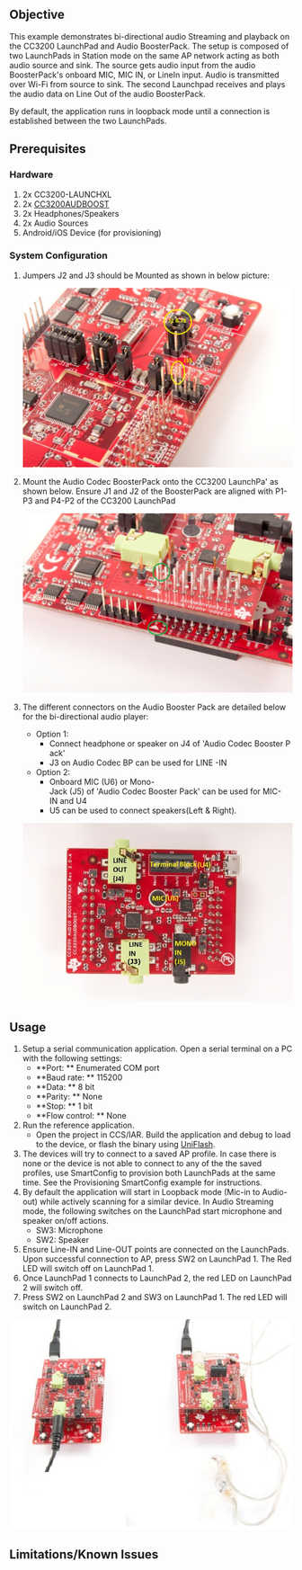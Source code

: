 ## Objective

This example demonstrates bi-directional audio Streaming and playback
on the CC3200 LaunchPad and Audio BoosterPack. The setup is composed of two LaunchPads in Station mode on the same AP network acting as both audio source and sink. The source gets audio input from the audio BoosterPack's onboard MIC, MIC IN, or LineIn input. Audio is transmitted
over Wi-Fi from source to sink. The second Launchpad receives and plays the audio data on Line Out of the audio BoosterPack.

By default, the application runs in loopback mode until a connection is established between the two LaunchPads.

## Prerequisites

### Hardware

1.  2x CC3200-LAUNCHXL
2.  2x [CC3200AUDBOOST](http://www.ti.com/tool/CC3200AUDBOOST)
3.  2x Headphones/Speakers
4.  2x Audio Sources
5.  Android/iOS Device (for provisioning)

### System Configuration

1. Jumpers J2 and J3 should be Mounted as shown in below picture:

	![](../../docs/images/wifiaudio1.png)

2. Mount the Audio Codec BoosterPack onto the CC3200 LaunchPa' as shown below. Ensure J1 and J2 of the BoosterPack are aligned with P1-P3 and P4-P2 of the CC3200 LaunchPad  

	![](../../docs/images/wifiaudio2.png) 

3. The different connectors on the Audio Booster Pack are detailed below for the bi-directional audio player:
	- Option 1:	
		- Connect headphone or speaker on J4 of 'Audio Codec Booster Pack'  
		- J3 on Audio Codec BP can be used for LINE -IN
	- Option 2:
		- Onboard MIC (U6) or Mono-Jack (J5) of 'Audio Codec Booster Pack' can be used for MIC-IN and U4
		- U5 can be used to connect speakers(Left & Right).

	![](../../docs/images/wifiaudio3.png)

## Usage

1.  Setup a serial communication application. Open a serial terminal on a PC with the following settings:
	- **Port: ** Enumerated COM port
	- **Baud rate: ** 115200
	- **Data: ** 8 bit
	- **Parity: ** None
	- **Stop: ** 1 bit
	- **Flow control: ** None
2.  Run the reference application.
      - Open the project in CCS/IAR. Build the application and debug to load to the device, or flash the binary using [UniFlash](http://processors.wiki.ti.com/index.php/CC3100_%26_CC3200_UniFlash_Quick_Start_Guide).
3. The devices will try to connect to a saved AP profile. In
    case there is none or the device is not able to connect to any of
    the the saved profiles, use SmartConfig to provision both LaunchPads at the same time. See the Provisioning SmartConfig example for instructions.
4.  By default the application will start in Loopback mode (Mic-in to Audio-out) while actively scanning for a similar device. In Audio Streaming mode, the following switches on the LaunchPad start microphone and speaker on/off actions.
	- SW3: Microphone
	- SW2: Speaker
5. Ensure Line-IN and Line-OUT points are connected on the LaunchPads. Upon successful connection to AP, press SW2 on LaunchPad 1. The Red LED will switch off on LaunchPad 1.
6. Once LaunchPad 1 connects to LaunchPad 2, the red LED on LaunchPad 2 will switch off.
7. Press SW2 on LaunchPad 2 and SW3 on LaunchPad 1. The red LED will switch on LaunchPad 2.

![](../../docs/images/wifiaudio4.png)

## Limitations/Known Issues
